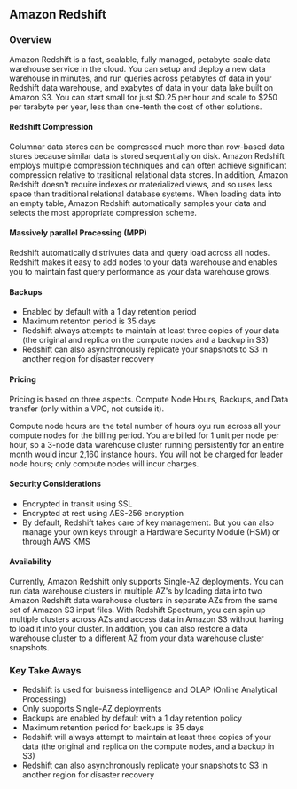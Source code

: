 ## Amazon Redshift

### Overview
Amazon Redshift is a fast, scalable, fully managed, petabyte-scale data warehouse service in the cloud. You can setup and deploy a new data warehouse in minutes, and run queries across petabytes of data in your Redshift data warehouse, and exabytes of data in your data lake built on Amazon S3. You can start small for just $0.25 per hour and scale to $250 per terabyte per year, less than one-tenth the cost of other solutions.

#### Redshift Compression
Columnar data stores can be compressed much more than row-based data stores because similar data is stored sequentially on disk. Amazon Redshift employs multiple compression techniques and can often achieve significant compression relative to trasitional relational data stores. In addition, Amazon Redshift doesn't require indexes or materialized views, and so uses less space than traditional relational database systems. When loading data into an empty table, Amazon Redshift automatically samples your data and selects the most appropriate compression scheme.

#### Massively parallel Processing (MPP)
Redshift automatically distrivutes data and query load across all nodes. Redshift makes it easy to add nodes to your data warehouse and enables you to maintain fast query performance as your data warehouse grows.

#### Backups
- Enabled by default with a 1 day retention period
- Maximum retenton period is 35 days
- Redshift always attempts to maintain at least three copies of your data (the original and replica on the compute nodes and a backup in S3)
- Redshift can also asynchronously replicate your snapshots to S3 in another region for disaster recovery

#### Pricing
Pricing is based on three aspects. Compute Node Hours, Backups, and Data transfer (only within a VPC, not outside it).

Compute node hours are the total number of hours oyu run across all your compute nodes for the billing period. You are billed for 1 unit per node per hour, so a 3-node data warehouse cluster running persistently for an entire month would incur 2,160 instance hours. You will not be charged for leader node hours; only compute nodes will incur charges.


#### Security Considerations
- Encrypted in transit using SSL
- Encrypted at rest using AES-256 encryption
- By default, Redshift takes care of key management. But you can also manage your own keys through a Hardware Security Module (HSM) or through AWS KMS

#### Availability
Currently, Amazon Redshift only supports Single-AZ deployments. You can run data warehouse clusters in multiple AZ's by loading data into two Amazon Redshift data warehouse clusters in separate AZs from the same set of Amazon S3 input files. With Redshift Spectrum, you can spin up multiple clusters across AZs and access data in Amazon S3 without having to load it into your cluster. In addition, you can also restore a data warehouse cluster to a different AZ from your data warehouse cluster snapshots.

### Key Take Aways
- Redshift is used for buisness intelligence and OLAP (Online Analytical Processing)
- Only supports Single-AZ deployments
- Backups are enabled by default with a 1 day retention policy
- Maximum retention period for backups is 35 days
- Redshift will always attempt to maintain at least three copies of your data (the original and replica on the compute nodes, and a backup in S3)
- Redshift can also asynchronously replicate your snapshots to S3 in another region for disaster recovery
